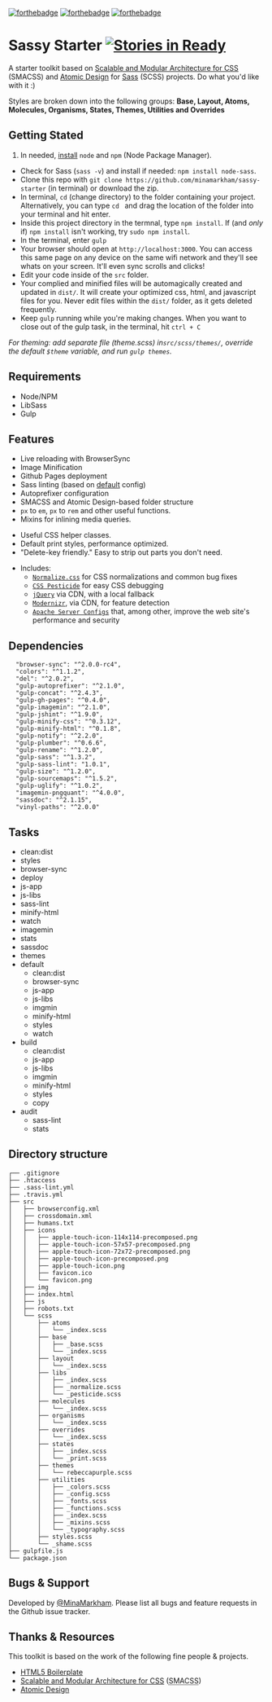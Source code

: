 [![forthebadge](http://forthebadge.com/images/badges/built-with-love.svg)](http://forthebadge.com) [![forthebadge](http://forthebadge.com/images/badges/uses-css.svg)](http://forthebadge.com) [![forthebadge](http://forthebadge.com/images/badges/powered-by-netflix.svg)](http://forthebadge.com)

# Sassy Starter [![Stories in Ready](https://badge.waffle.io/minamarkham/sassy-starter.png?label=ready&title=Ready)](https://waffle.io/minamarkham/sassy-starter)

A starter toolkit based on [Scalable and Modular Architecture for CSS](http://smacss.com/) (SMACSS) and [Atomic Design](atomicdesign.bradfrost.com) for [Sass](http://sass-lang.com/) (SCSS) projects. Do what you'd like with it :)

Styles are broken down into the following groups: **Base, Layout, Atoms, Molecules, Organisms, States, Themes, Utilities and Overrides**

## Getting Stated

1. In needed, [install](http://blog.nodeknockout.com/post/65463770933/how-to-install-node-js-and-npm) `node` and `npm` (Node Package Manager).
- Check for Sass (`sass -v`) and install if needed: `npm install node-sass`.
- Clone this repo with `git clone https://github.com/minamarkham/sassy-starter` (in terminal) or download the zip.
- In terminal, `cd` (change directory) to the folder containing your project. Alternatively, you can type `cd ` and drag the location of the folder into your terminal and hit enter.
- Inside this project directory in the termnal, type `npm install`. If (and _only_ if) `npm install` isn't working, try `sudo npm install`.
- In the terminal, enter `gulp`
- Your browser should open at `http://localhost:3000`. You can access this same page on any device on the same wifi network and they'll see whats on your screen. It'll even sync scrolls and clicks!
- Edit your code inside of the `src` folder.
- Your complied and minified files will be automagically created and updated in `dist/`. It will create your optimized css, html, and javascript files for you. Never edit files within the `dist/` folder, as it gets deleted frequently.
- Keep `gulp` running while you're making changes. When you want to close out of the gulp task, in the terminal, hit `ctrl + C`

_For theming: add separate file (theme.scss) in`src/scss/themes/`, override the default `$theme` variable, and run `gulp themes`._

## Requirements
- Node/NPM
- LibSass
- Gulp

## Features
- Live reloading with BrowserSync
- Image Minification
- Github Pages deployment
- Sass linting (based on [default](https://github.com/sasstools/sass-lint/blob/master/lib/config/sass-lint.yml) config)
- Autoprefixer configuration
- SMACSS and Atomic Design-based folder structure
- `px` to `em`, `px` to `rem` and other useful functions.
- Mixins for inlining media queries.
* Useful CSS helper classes.
* Default print styles, performance optimized.
* "Delete-key friendly." Easy to strip out parts you don't need.
- Includes:
  - [`Normalize.css`](https://necolas.github.com/normalize.css/)
    for CSS normalizations and common bug fixes
  - [`CSS Pesticide`](https://pesticide.io)
    for easy CSS debugging
  - [`jQuery`](https://jquery.com/) via CDN, with a local fallback
  - [`Modernizr`](http://modernizr.com/), via CDN, for feature
    detection
  - [`Apache Server Configs`](https://github.com/h5bp/server-configs-apache)
    that, among other, improve the web site's performance and security

## Dependencies
```
  "browser-sync": "^2.0.0-rc4",
  "colors": "^1.1.2",
  "del": "^2.0.2",
  "gulp-autoprefixer": "^2.1.0",
  "gulp-concat": "^2.4.3",
  "gulp-gh-pages": "^0.4.0",
  "gulp-imagemin": "^2.1.0",
  "gulp-jshint": "^1.9.0",
  "gulp-minify-css": "^0.3.12",
  "gulp-minify-html": "^0.1.8",
  "gulp-notify": "^2.2.0",
  "gulp-plumber": "^0.6.6",
  "gulp-rename": "^1.2.0",
  "gulp-sass": "^1.3.2",
  "gulp-sass-lint": "1.0.1",
  "gulp-size": "^1.2.0",
  "gulp-sourcemaps": "^1.5.2",
  "gulp-uglify": "^1.0.2",
  "imagemin-pngquant": "^4.0.0",
  "sassdoc": "^2.1.15",
  "vinyl-paths": "^2.0.0"
```

## Tasks
- clean:dist
- styles
- browser-sync
- deploy
- js-app
- js-libs
- sass-lint
- minify-html
- watch
- imagemin
- stats
- sassdoc
- themes
- default
  - clean:dist
  - browser-sync
  - js-app
  - js-libs
  - imgmin
  - minify-html
  - styles
  - watch
- build
  - clean:dist
  - js-app
  - js-libs
  - imgmin
  - minify-html
  - styles
  - copy
- audit
  - sass-lint
  - stats

## Directory structure

```
┌── .gitignore
├── .htaccess
├── .sass-lint.yml
├── .travis.yml
├── src
│   ├── browserconfig.xml
│   ├── crossdomain.xml
│   ├── humans.txt
│   ├── icons
│   │   ├── apple-touch-icon-114x114-precomposed.png
│   │   ├── apple-touch-icon-57x57-precomposed.png
│   │   ├── apple-touch-icon-72x72-precomposed.png
│   │   ├── apple-touch-icon-precomposed.png
│   │   ├── apple-touch-icon.png
│   │   ├── favicon.ico
│   │   └── favicon.png
│   ├── img
│   ├── index.html
│   ├── js
│   ├── robots.txt
│   └── scss
│       ├── atoms
│       │   └── _index.scss
│       ├── base
│       │   ├── _base.scss
│       │   └── _index.scss
│       ├── layout
│       │   └── _index.scss
│       ├── libs
│       │   ├── _index.scss
│       │   ├── _normalize.scss
│       │   └── _pesticide.scss
│       ├── molecules
│       │   └── _index.scss
│       ├── organisms
│       │   └── _index.scss
│       ├── overrides
│       │   └── _index.scss
│       ├── states
│       │   ├── _index.scss
│       │   └── _print.scss
│       ├── themes
│       │   └── rebeccapurple.scss
│       ├── utilities
│       │   ├── _colors.scss
│       │   ├── _config.scss
│       │   ├── _fonts.scss
│       │   ├── _functions.scss
│       │   ├── _index.scss
│       │   ├── _mixins.scss
│       │   └── _typography.scss
│       ├── styles.scss
│       └── _shame.scss
├── gulpfile.js
└── package.json
```

## Bugs & Support
Developed by [@MinaMarkham](http://twitter.com/MinaMarkham). Please list all bugs and feature requests in the Github issue tracker.

## Thanks & Resources

This toolkit is based on the work of the following fine people & projects.

- [HTML5 Boilerplate](https://github.com/h5bp/html5-boilerplate)
- [Scalable and Modular Architecture for CSS](http://smacss.com/book) (<abbr title="Scalable and Modular Architecture for CSS">SMACSS</abbr>)
- [Atomic Design](atomicdesign.bradfrost.com)
